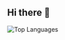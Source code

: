 ## Hi there 👋

<!--
**DaniPalma2002/DaniPalma2002** is a ✨ _special_ ✨ repository because its `README.md` (this file) appears on your GitHub profile.

Here are some ideas to get you started:

- 🔭 I’m currently working on ...
- 🌱 I’m currently learning ...
- 👯 I’m looking to collaborate on ...
- 🤔 I’m looking for help with ...
- 💬 Ask me about ...
- 📫 How to reach me: ...
- 😄 Pronouns: ...
- ⚡ Fun fact: ...
![GitHub Stats](https://github-readme-stats.vercel.app/api?username=DaniPalma2002&show_icons=true&bg_color=30,e96443,904e95&title_color=fff&text_color=fff&icon_color=fff&count_private=true)
-->

![Top Languages](https://github-readme-stats.vercel.app/api/top-langs/?username=DaniPalma2002&theme=nord)
